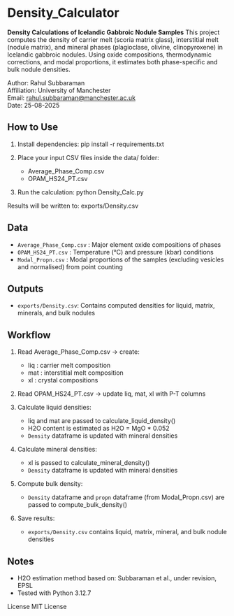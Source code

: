 # Density_Calculator
**Density Calculations of Icelandic Gabbroic Nodule Samples**
This project computes the density of carrier melt (scoria matrix glass), interstitial melt (nodule matrix), and mineral phases (plagioclase, olivine, clinopyroxene) in Icelandic gabbroic nodules.
Using oxide compositions, thermodynamic corrections, and modal proportions, it estimates both phase-specific and bulk nodule densities.

Author: Rahul Subbaraman <br>
Affiliation: University of Manchester <br>
Email: rahul.subbaraman@manchester.ac.uk <br>
Date: 25-08-2025

## How to Use
1. Install dependencies: pip install -r requirements.txt

2. Place your input CSV files inside the data/ folder:
   - Average_Phase_Comp.csv
   - OPAM_HS24_PT.csv

3. Run the calculation:
   python Density_Calc.py

Results will be written to:
   exports/Density.csv

## Data
- `Average_Phase_Comp.csv` : Major element oxide compositions of phases
- `OPAM_HS24_PT.csv` : Temperature (°C) and pressure (kbar) conditions
- `Modal_Propn.csv` : Modal proportions of the samples (excluding vesicles and normalised) from point counting

## Outputs 
- `exports/Density.csv`: Contains computed densities for liquid, matrix, minerals, and bulk nodules

## Workflow
1. Read Average_Phase_Comp.csv → create:
   - liq : carrier melt composition
   - mat : interstitial melt composition
   - xl : crystal compositions

2. Read OPAM_HS24_PT.csv → update liq, mat, xl with P-T columns

3. Calculate liquid densities:
   - liq and mat are passed to calculate_liquid_density()
   - H2O content is estimated as H2O = MgO * 0.052
   - `Density` dataframe is updated with mineral densities

4. Calculate mineral densities:
   - xl is passed to calculate_mineral_density()
   - `Density` dataframe is updated with mineral densities

5. Compute bulk density:
   - `Density` dataframe and `propn` dataframe (from Modal_Propn.csv) are passed to compute_bulk_density()

6. Save results:
   - `exports/Density.csv` contains liquid, matrix, mineral, and bulk nodule densities

## Notes
- H2O estimation method based on: Subbaraman et al., under revision, EPSL
- Tested with Python 3.12.7

License
MIT License

